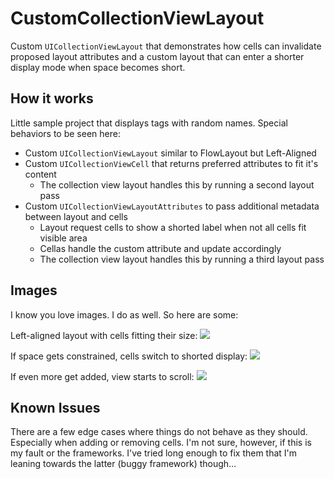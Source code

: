 # CustomCollectionViewLayout
Custom `UICollectionViewLayout` that demonstrates how cells can invalidate proposed layout attributes and a custom layout that can enter a shorter display mode when space becomes short.


## How it works

Little sample project that displays tags with random names. Special behaviors to be seen here:

- Custom `UICollectionViewLayout` similar to FlowLayout but Left-Aligned
- Custom `UICollectionViewCell` that returns preferred attributes to fit it's content
	- The collection view layout handles this by running a second layout pass
- Custom `UICollectionViewLayoutAttributes` to pass additional metadata between layout and cells
	- Layout request cells to show a shorted label when not all cells fit visible area
	- Cellas handle the custom attribute and update accordingly
	- The collection view layout handles this by running a third layout pass


## Images

I know you love images. I do as well. So here are some:

Left-aligned layout with cells fitting their size:
![](http://cl.ly/fJNj/image4.23.png)

If space gets constrained, cells switch to shorted display:
![](http://cl.ly/fJG0/image4.32.png)

If even more get added, view starts to scroll:
![](http://cl.ly/fJ2y/image5.13.png)


## Known Issues

There are a few edge cases where things do not behave as they should. Especially when adding or removing cells. I'm not sure, however, if this is my fault or the frameworks. I've tried long enough to fix them that I'm leaning towards the latter (buggy framework) though…